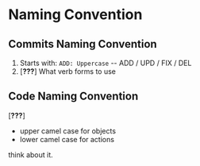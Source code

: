 # Naming Convention

## Commits Naming Convention

1. Starts with: `ADD: Uppercase` -- ADD / UPD / FIX / DEL
2. [**???**] What verb forms to use

## Code Naming Convention

[**???**]
- upper camel case for objects
- lower camel case for actions

think about it.
